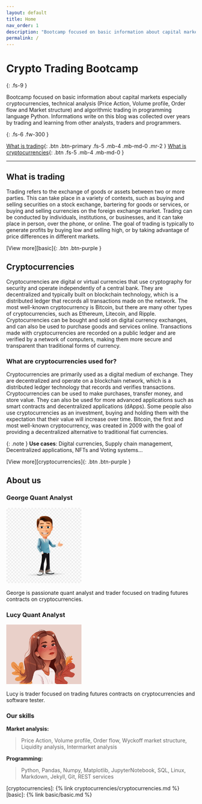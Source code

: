 ```yaml
---
layout: default
title: Home
nav_order: 1
description: "Bootcamp focused on basic information about capital markets especially cryptocurrencies, technical analysis (Price Action, Volume profile, Order flow and Market structure) and algorithmic trading in programming language Python. Informations write on this blog was collected over years by trading and learning from other analysts, traders and programmers."
permalink: /
---
```


# Crypto Trading Bootcamp
{: .fs-9 }

Bootcamp focused on basic information about capital markets especially cryptocurrencies, technical analysis (Price Action, Volume profile, Order flow and Market structure) and algorithmic trading in programming language Python. Informations write on this blog was collected over years by trading and learning from other analysts, traders and programmers.


{: .fs-6 .fw-300 }

[What is trading](#what-is-trading){: .btn .btn-primary .fs-5 .mb-4 .mb-md-0 .mr-2 }
[What is cryptocurrencies](#cryptocurrencies){: .btn .fs-5 .mb-4 .mb-md-0 }

---

## What is trading
Trading refers to the exchange of goods or assets between two or more parties. This can take place in a variety of contexts, such as buying and selling securities on a stock exchange, bartering for goods or services, or buying and selling currencies on the foreign exchange market. Trading can be conducted by individuals, institutions, or businesses, and it can take place in person, over the phone, or online. The goal of trading is typically to generate profits by buying low and selling high, or by taking advantage of price differences in different markets.

[View more][basic]{: .btn .btn-purple }


## Cryptocurrencies
Cryptocurrencies are digital or virtual currencies that use cryptography for security and operate independently of a central bank. They are decentralized and typically built on blockchain technology, which is a distributed ledger that records all transactions made on the network. The most well-known cryptocurrency is Bitcoin, but there are many other types of cryptocurrencies, such as Ethereum, Litecoin, and Ripple. Cryptocurrencies can be bought and sold on digital currency exchanges, and can also be used to purchase goods and services online. Transactions made with cryptocurrencies are recorded on a public ledger and are verified by a network of computers, making them more secure and transparent than traditional forms of currency.

### What are cryptocurrencies used for?
Cryptocurrencies are primarily used as a digital medium of exchange. They are decentralized and operate on a blockchain network, which is a distributed ledger technology that records and verifies transactions. Cryptocurrencies can be used to make purchases, transfer money, and store value. They can also be used for more advanced applications such as smart contracts and decentralized applications (dApps). Some people also use cryptocurrencies as an investment, buying and holding them with the expectation that their value will increase over time. Bitcoin, the first and most well-known cryptocurrency, was created in 2009 with the goal of providing a decentralized alternative to traditional fiat currencies.

{: .note }
**Use cases**: Digital currencies, Supply chain management, Decentralized applications, NFTs and Voting systems...

[View more][cryptocurrencies]{: .btn .btn-purple }

## About us

### George Quant Analyst

<img src="assets/images/george.jpeg" width="200" />

George is passionate quant analyst and trader focused on trading futures contracts on cryptocurrencies.

### Lucy Quant Analyst
<img src="assets/images/lucy.jpeg" width="200" />

Lucy is trader focused on trading futures contracts on cryptocurrencies and software tester.

### Our skills

**Market analysis:**
> Price Action, Volume profile, Order flow, Wyckoff market structure, Liquidity analysis, Intermarket analysis

**Programming:**
> Python, Pandas, Numpy, Matplotlib, JupyterNotebook, SQL, Linux, Markdown, Jekyll, Git, REST services


[cryptocurrencies]: {% link cryptocurrencies/cryptocurrencies.md %}
[basic]: {% link basic/basic.md %}
